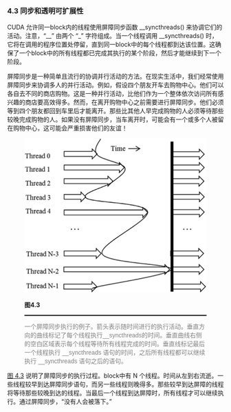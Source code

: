 ### 4.3 同步和透明可扩展性

CUDA 允许同一block内的线程使用屏障同步函数 \_\_syncthreads() 来协调它们的活动。注意，“\_\_” 由两个 “_” 字符组成。当一个线程调用 __syncthreads() 时，它将在调用的程序位置处停留，直到同一block中的每个线程都到达该位置。这确保了一个block中的所有线程都已完成其执行的某个阶段，然后才能继续到下一个阶段。

屏障同步是一种简单且流行的协调并行活动的方法。在现实生活中，我们经常使用屏障同步来协调多人的并行活动。例如，假设四个朋友开车去购物中心。他们可以各自去不同的商店购物。这是一种并行活动，比他们作为一个整体依次访问所有感兴趣的商店要高效得多。然而，在离开购物中心之前需要进行屏障同步。他们必须等到四个朋友都回到车里后才能离开。那些比其他人早完成购物的人必须等待那些较晚完成购物的人。如果没有屏障同步，当车离开时，可能会有一个或多个人被留在购物中心，这可能会严重损害他们的友谊！

<figure>
    <style>
     hr {
         border: none;
         height: 2px;
         background-color: black;
         margin: 5px auto;
     }
	</style>
    <img id="fig4.3" src="..\pic\chapter4\fig4.3.jpeg">
    <figcaption>
        <p class="no-indent" style="font-weight: bold;">
        图4.3
        </p>
       	<hr style="border: none; height: 2px; background-color: black; margin: 5px auto;">
        <p class="no-indent" style="font-family: 'Arial', 'Helvetica', sans-serif;color: #808080">
            一个屏障同步执行的例子。箭头表示随时间进行的执行活动。垂直方向的曲线标记了每个线程执行__syncthreads的时间。垂直曲线右侧的空白区域表示每个线程等待所有线程完成的时间。垂直线标记最后一个线程执行 __syncthreads 语句的时间，之后所有线程都可以继续执行 __syncthreads 语句之后的语句。
        </p>
    </figcaption>
</figure>

[图 4.3](#fig4.3) 说明了屏障同步的执行过程。block中有 N 个线程。时间从左到右流逝。一些线程较早到达屏障同步语句，而另一些线程则晚得多。那些较早到达屏障的线程将等待那些较晚到达的线程。当最后一个线程到达屏障时，所有线程才可以继续执行。通过屏障同步，“没有人会被落下。”